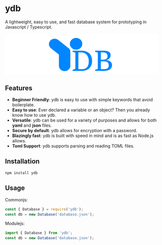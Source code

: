 # ydb
A lightweight, easy to use, and fast database system for prototyping in Javascript / Typescript.

![ydb](static/banner.png)

## Features
- **Beginner Friendly**: ydb is easy to use with simple keywords that avoid boilerplate.
- **Easy to use**: Ever declared a variable or an object? Then you already know how to use ydb.
- **Versatile**: ydb can be used for a variety of purposes and allows for both **yaml** and **json** files.
- **Secure by default**: ydb allows for encryption with a password.
- **Blazingly fast**: ydb is built with speed in mind and is as fast as Node.js allows.
- **Toml Support**: ydb supports parsing and reading TOML files.

## Installation
```bash
npm install ydb
```

## Usage
Commonjs:
```js
const { Database } = require('ydb');
const db = new Database('database.json');
```
Modulejs:
```js
import { Database } from 'ydb';
const db = new Database('database.json');
```



